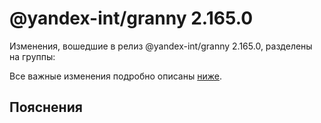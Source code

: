 # @yandex-int/granny 2.165.0

<!-- ЧЕЛОВЕЧЕСКОЕ ВСТУПЛЕНИЕ -->

Изменения, вошедшие в релиз @yandex-int/granny 2.165.0, разделены на группы:

Все важные изменения подробно описаны [ниже](#Пояснения).

## Пояснения

